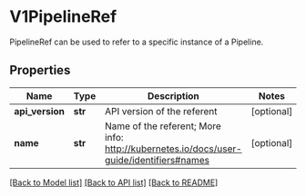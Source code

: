 # V1PipelineRef

PipelineRef can be used to refer to a specific instance of a Pipeline.
## Properties
Name | Type | Description | Notes
------------ | ------------- | ------------- | -------------
**api_version** | **str** | API version of the referent | [optional] 
**name** | **str** | Name of the referent; More info: http://kubernetes.io/docs/user-guide/identifiers#names | [optional] 

[[Back to Model list]](../README.md#documentation-for-models) [[Back to API list]](../README.md#documentation-for-api-endpoints) [[Back to README]](../README.md)


